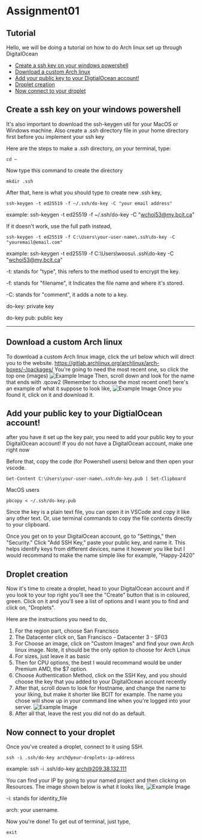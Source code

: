 # Assignment01

## Tutorial
Hello, we will be doing a tutorial on how to do Arch linux set up through DigitalOcean

- [Create a ssh key on your windows powershell](#Create-a-ssh-key-on-your-windows-powershell)
- [Download a custom Arch linux](#Download-a-custom-Arch-linux)
- [Add your public key to your DigtialOcean account!](#Add-your-public-key-to-your-DigtialOcean-account!)
- [Droplet creation](#Droplet-creation)
- [Now connect to your droplet](#Now-connect-to-your-droplet)

## Create a ssh key on your windows powershell 
It's also important to download the ssh-keygen util for your MacOS or Windows machine.
Also create a .ssh directory file in your home directory first before you implement your ssh key

Here are the steps to make a .ssh directory, on your terminal, type:
```
cd ~
``` 
Now type this command to create the directory
```
mkdir .ssh
```


After that, here is what you should type to create new .ssh key,
```
ssh-keygen -t ed25519 -f ~/.ssh/do-key -C "your email address"
```
example: ssh-keygen -t ed25519 -f ~/.ssh/do-key -C "wchoi53@my.bcit.ca"

If it doesn't work, use the full path instead,
```
ssh-keygen -t ed25519 -f C:\Users\your-user-name\.ssh\do-key -C "youremail@email.com"
```
example: ssh-keygen -t ed25519 -f C:\Users\woosu\ .ssh\do-key -C "wchoi53@my.bcit.ca"

-t: stands for "type", this refers to the method used to encrypt the key.

-f: stands for "filename", it Indicates the file name and where it's stored.

-C: stands for "comment", it adds a note to a key.

do-key: private key

do-key pub: public key

---------------
## Download a custom Arch linux 
To download a custom Arch linux image, click the url below which will direct you to the website.
https://gitlab.archlinux.org/archlinux/arch-boxes/-/packages/
You're going to need the most recent one, so click the top one (images)
![Example Image](201601.png)
Then, scroll down and look for the name that ends with .qcow2 (Remember to choose the most recent one!) here's an example of what it suppose to look like, 
![Example Image](201849.png)
Once you found it, click on it and download it.


## Add your public key to your DigtialOcean account!
after you have it set up the key pair, you need to add your public key to your DigitalOcean account! 
If you do not have a DigitalOcean account, make one right now

Before that, copy the code (for Powershell users) below and then open your vscode.
```
Get-Content C:\Users\your-user-name\.ssh\do-key.pub | Set-Clipboard
```
MacOS users
```
pbcopy < ~/.ssh/do-key.pub
```

Since the key is a plain text file, you can open it in VSCode and copy it like any other text. Or, use terminal commands to copy the file contents directly to your clipboard.

Once you get on to your DigitalOcean account, go to "Settings," then "Security." Click "Add SSH Key," paste your public key, and name it. This helps identify keys from different devices, name it however you like but I would recommand to make the name simple like for example, "Happy-2420"



## Droplet creation 
Now it's time to create a droplet, head to your DigitalOcean account and if you look to your top right you'll see the "Create" button that is in coloured, green. Click on it and you'll see a list of options and I want you to find and click on, "Droplets". 

Here are the instructions you need to do, 

1. For the region part, choose San Francisco
2. The Datacenter click on, San Francisco - Datacenter 3 - SF03
3. For Choose an image, click on "Custom Images" and find your own Arch linux image. Note, it should be the only option to choose for Arch Linux
4. For sizes, just leave it as basic
5. Then for CPU options, the best I would recommand would be under Premium AMD, the $7 option.
6. Choose Authentication Method, click on the SSH Key, and you should choose the key that you added to your DigitalOcean account recently
7. After that, scroll down to look for Hostname, and  change the name to your liking, but make it shorter like BCIT for example. The name you chose will show up in your command line when you're logged into your server.
![Example Image](102809.png)
8. After all that, leave the rest you did not do as default.


## Now connect to your droplet
Once you've created a droplet, connect to it using SSH.
```
ssh -i .ssh/do-key arch@your-droplets-ip-address
```
example: ssh -i .ssh/do-key arch@209.38.132.111

You can find your IP by going to your named project and then clicking on Resources. The image shown below is what it looks like, 
![Example Image](103834.png)

-i: stands for identity_file 

arch: your username.

Now you're done! To get out of terminal, just type, 
```
exit
```
